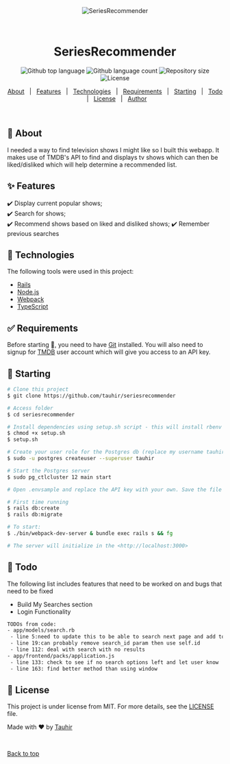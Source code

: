 <div align="center" id="top"> 
  <img src="./.github/app.gif" alt="SeriesRecommender" />

  &#xa0;

  <!-- <a href="https://seriesrecommender.netlify.app">Demo</a> -->
</div>

<h1 align="center">SeriesRecommender</h1>

<p align="center">
  <img alt="Github top language" src="https://img.shields.io/github/languages/top/tauhir/seriesrecommender?color=56BEB8">

  <img alt="Github language count" src="https://img.shields.io/github/languages/count/tauhir/seriesrecommender?color=56BEB8">

  <img alt="Repository size" src="https://img.shields.io/github/repo-size/tauhir/seriesrecommender?color=56BEB8">

  <img alt="License" src="https://img.shields.io/github/license/tauhir/seriesrecommender?color=56BEB8">

  <!-- <img alt="Github issues" src="https://img.shields.io/github/issues/tauhir/seriesrecommender?color=56BEB8" /> -->

  <!-- <img alt="Github forks" src="https://img.shields.io/github/forks/tauhir/seriesrecommender?color=56BEB8" /> -->

  <!-- <img alt="Github stars" src="https://img.shields.io/github/stars/tauhir/seriesrecommender?color=56BEB8" /> -->
</p>

<!-- Status -->

<!-- <h4 align="center"> 
	🚧  SeriesRecommender 🚀 Under construction...  🚧
</h4> 

<hr> -->

<p align="center">
  <a href="#dart-about">About</a> &#xa0; | &#xa0; 
  <a href="#sparkles-features">Features</a> &#xa0; | &#xa0;
  <a href="#rocket-technologies">Technologies</a> &#xa0; | &#xa0;
  <a href="#white_check_mark-requirements">Requirements</a> &#xa0; | &#xa0;
  <a href="#checkered_flag-starting">Starting</a> &#xa0; | &#xa0;
  <a href="#dart-todo">Todo</a> &#xa0; | &#xa0;
  <a href="#memo-license">License</a> &#xa0; | &#xa0;
  <a href="https://github.com/tauhir" target="_blank">Author</a>
</p>

<br>

## :dart: About ##

I needed a way to find television shows I might like so I built this webapp. It makes use of TMDB's API to find and displays tv shows which can then be liked/disliked which will help determine a recommended list.

## :sparkles: Features ##

:heavy_check_mark: Display current popular shows;\
:heavy_check_mark: Search for shows;\
:heavy_check_mark: Recommend shows based on liked and disliked shows;
:heavy_check_mark: Remember previous searches

## :rocket: Technologies ##

The following tools were used in this project:

- [Rails](https://rubyonrails.org/)
- [Node.js](https://nodejs.org/en/)
- [Webpack](https://webpack.js.org/)
- [TypeScript](https://www.typescriptlang.org/)

## :white_check_mark: Requirements ##

Before starting :checkered_flag:, you need to have [Git](https://git-scm.com) installed. You will also need to signup for [TMDB](https://developers.themoviedb.org/3/getting-started/introduction) user account which will give you access to an API key.

## :checkered_flag: Starting ##

```bash
# Clone this project
$ git clone https://github.com/tauhir/seriesrecommender

# Access folder
$ cd seriesrecommender

# Install dependencies using setup.sh script - this will install rbenv to manage ruby versions, postgres and node
$ chmod +x setup.sh
$ setup.sh

# Create your user role for the Postgres db (replace my username tauhir with yours):
$ sudo -u postgres createuser --superuser tauhir

# Start the Postgres server
$ sudo pg_ctlcluster 12 main start

# Open .envsample and replace the API key with your own. Save the file as .env

# First time running
$ rails db:create
$ rails db:migrate

# To start:
$ ./bin/webpack-dev-server & bundle exec rails s && fg

# The server will initialize in the <http://localhost:3000>
```

## :dart: Todo ##

The following list includes features that need to be worked on and bugs that need to be fixed
 - Build My Searches section
 - Login Functionality 

 ```bash
 TODOs from code:
 - app/models/search.rb 
  - line 5:need to update this to be able to search next page and add to list. might need to add current page attrib?
  - line 19:can probably remove search_id param then use self.id 
  - line 112: deal with search with no results
- app/frontend/packs/application.js
  - line 133: check to see if no search options left and let user know
  - line 163: find better method than using window
```

## :memo: License ##

This project is under license from MIT. For more details, see the [LICENSE](LICENSE.md) file.


Made with :heart: by <a href="https://github.com/tauhir" target="_blank">Tauhir</a>

&#xa0;

<a href="#top">Back to top</a>
